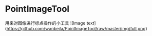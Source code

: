 # PointImageTool
用来对图像进行标点操作的小工具
![Image text] (https://github.com/wanbeila/PointImageTool/raw/master/img/full.png)
